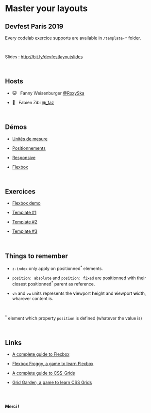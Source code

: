 # Master your layouts

## Devfest Paris 2019

Every codelab exercice supports are available in `/template-*` folder.

<br>

Slides : http://bit.ly/devfestlayoutslides

<br>

## Hosts

- 😺 &nbsp; Fanny Weisenburger [@RoxySka](https://twitter.com/RoxySka)

- 🐶 &nbsp; Fabien Zibi [@\_faz](https://twitter.com/_faz)

<br>

## Démos

- [Unités de mesure](https://codepen.io/dahfazz/pen/exEZzV)

- [Positionnements](https://codepen.io/dahfazz/pen/bzrpvW)

- [Responsive](https://codepen.io/dahfazz/pen/RvZaea)

- [Flexbox](https://codepen.io/dahfazz/pen/mvMPZO)

<br>

## Exercices

- [Flexbox demo](https://dahfazz.github.io/codelab-devfestParis/flexbox-demo.html)

- [Template #1](https://dahfazz.github.io/codelab-devfestParis/template-1/)

- [Template #2](https://dahfazz.github.io/codelab-devfestParis/template-2/)

- [Template #3](https://dahfazz.github.io/codelab-devfestParis/template-3/)

<br>

## Things to remember

- `z-index` only apply on positionned<sup>\*</sup> elements.

- `position: absolute` and `position: fixed` are positionned with their closest positionned<sup>\*</sup> parent as reference.

- `vh` and `vw` units represents the **v**iewport **h**eight and **v**iewport **w**idth, wharever content is.

<br>

<sup>\*</sup> element which property `position` is defined (whatever the value is)

<br>

## Links

- [A complete guide to Flexbox](https://css-tricks.com/snippets/css/a-guide-to-flexbox/)

- [Flexbox Froggy, a game to learn Flexbox](https://flexboxfroggy.com/)

- [A complete guide to CSS-Grids](https://css-tricks.com/snippets/css/complete-guide-grid/)

- [Grid Garden, a game to learn CSS Grids](https://cssgridgarden.com/)

<br><br>

**Merci !**

